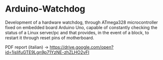 # Arduino-Watchdog
Development of a hardware watchdog, through ATmega328 microcontroller fixed on embedded board Arduino Uno, capable of constantly checking the status of a Linux server/pc and that provides, in the event of a block, to restart it through reset pins of motherboard.

PDF report (italian) -> https://drive.google.com/open?id=1islifuGTE9Lgn9p71YzNE-zhZLHO2vFI
